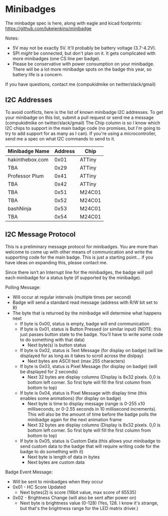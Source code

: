 # Minibadges
The minbadge spec is here, along with eagle and kicad footprints: https://github.com/lukejenkins/minibadge  

Notes:
- 5V may not be exactly 5V. It'll probably be battery voltage (3.7-4.2V).  
- SPI *might* be connected, but don't plan on it. It gets complicated with more minibadges (one CS line per badge).  
- Please be conservative with power consumption on your minibadge. There will be a lot more minibadge spots on the badge this year, so battery life is a concern.  

If you have questions, contact me (compukidmike on twitter/slack/gmail)

## I2C Addresses
To avoid conflicts, here is the list of known minibadge I2C addresses.
To get your minibadge on this list, submit a pull request or send me a message (compukidmike on twitter/slack/gmail)
The Chip column is so I know which I2C chips to support in the main badge code (no promises, but I'm going to try to add support for as many as I can). If you're using a microcontroller, send me a spec on what I2C commands to send to it.

| Minibadge Name | Address | Chip |
| --- | --- | --- |
| hakinthebox.com | 0x01 | ATTiny |
| TBA | 0x29 | ATTiny |
| Professor Plum | 0x41 | ATTiny |
| TBA | 0x42 | ATTiny |
| TBA | 0x51 | M24C01 |
| TBA | 0x52 | M24C01 |
| bashNinja | 0x53 | M24C01 |
| TBA | 0x54 | M24C01 |

## I2C Message Protocol
This is a preliminary message protocol for minibadges. You are more than welcome to come up with other means of communication and write the supporting code for the main badge. This is just a starting point... if you have ideas on expanding this, please contact me.  

Since there isn’t an Interrupt line for the minibadges, the badge will poll each minibadge for a status byte (if supported by the minibadge).

Polling Message: 
- Will occur at regular intervals (multiple times per second) 
- Badge will send a standard read message (address with R/W bit set to R) 
- The byte that is returned by the minibadge will determine what happens next 
   - If byte is 0x00, status is empty, badge will end communication 
   - If byte is 0x01, status is Button Pressed (or similar input) (NOTE: this just passes button state to the badge. You'll have to write some code to do something with that data)
      - Next byte(s) is button status 
   - If byte is 0x02, status is Text Message (for display on badge) (will be displayed for as long as it takes to scroll across the dislpay)
      - Next bytes are ASCII text (max 255 characters)
   - If byte is 0x03, status is Pixel Message (for display on badge)  (will be displayed for 2 seconds)
      - Next 32 bytes are display columns (Display is 8x32 pixels. 0,0 is bottom left corner. So first byte will fill the first column from bottom to top)
   - If byte is 0x04, status is Pixel Message with display time (this enables some animations) (for display on badge)
      - Next byte is time to display message (range is 0-255 x10 milliseconds, or 0-2.55 seconds in 10 millisecond increments). This will also be the amount of time before the badge polls the minibadge again for the next animation frame
      - Next 32 bytes are display columns (Display is 8x32 pixels. 0,0 is bottom left corner. So first byte will fill the first column from bottom to top)
   - If byte is 0x05, status is Custom Data (this allows your minibadge to send custom data to the badge that will require writing code for the badge to do something with it)
      - Next byte is length of data in bytes
      - Next bytes are custom data

Badge Event Message: 
- Will be sent to minibadges when they occur
- 0x01 - HC Score Updated
   - Next bytes(2) is score (16bit value, max score of 65535) 
- 0x02 - Brightness Change (will also be sent after power on) 
   - Next byte is brightness value (0-128) (Yes, 128. I know it's strange, but that's the brightness range for the LED matrix driver.)
